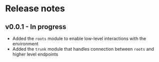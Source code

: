 # Release notes

## v0.0.1 - In progress

- Added the `roots` module to enable low-level interactions with the environment
- Added the `trunk` module that handles connection between `roots` and higher level endpoints
